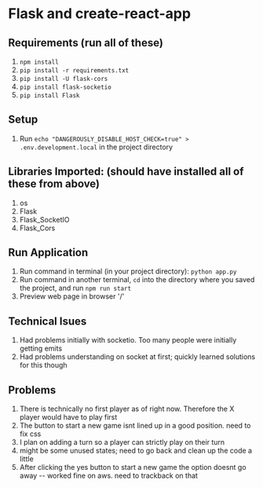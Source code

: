 # Flask and create-react-app

## Requirements (run all of these)
1. `npm install`
2. `pip install -r requirements.txt`
3. `pip install -U flask-cors`
4. `pip install flask-socketio`
5. `pip install Flask`



## Setup
1. Run `echo "DANGEROUSLY_DISABLE_HOST_CHECK=true" > .env.development.local` in the project directory

## Libraries Imported: (should have installed all of these from above)
1. os
2. Flask
3. Flask_SocketIO
4. Flask_Cors

## Run Application
1. Run command in terminal (in your project directory): `python app.py`
2. Run command in another terminal, `cd` into the directory where you saved the project, and run `npm run start`
3. Preview web page in browser '/'

## Technical Isues
1. Had problems initially with socketio.  Too many people were initially getting emits
2. Had problems understanding on socket at first; quickly learned solutions for this though

## Problems
1. There is technically no first player as of right now. Therefore the X player would have to play first
2. The button to start a new game isnt lined up in a good position.  need to fix css
3. I plan on adding a turn so a player can strictly play on their turn 
4. might be some unused states; need to go back and clean up the code a little
5. After clicking the yes button to start a new game the option doesnt go away -- worked fine on aws.  need to trackback on that
